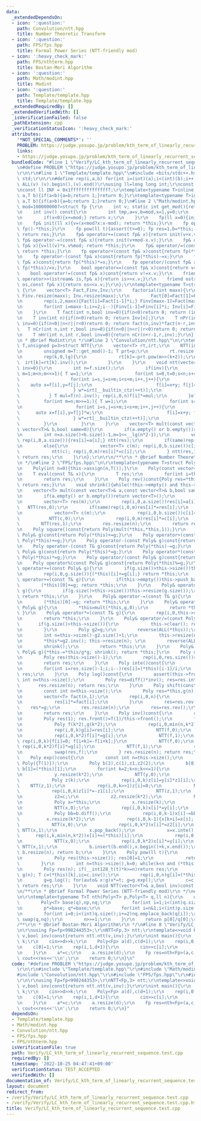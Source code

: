 ```yaml
---
data:
  _extendedDependsOn:
  - icon: ':question:'
    path: Convolution/ntt.hpp
    title: Number Theoretic Transform
  - icon: ':question:'
    path: FPS/fps.hpp
    title: Formal Power Series (NTT-friendly mod)
  - icon: ':heavy_check_mark:'
    path: FPS/nthterm.hpp
    title: Bostan-Mori Algorithm
  - icon: ':question:'
    path: Math/modint.hpp
    title: Modint
  - icon: ':question:'
    path: Template/template.hpp
    title: Template/template.hpp
  _extendedRequiredBy: []
  _extendedVerifiedWith: []
  _isVerificationFailed: false
  _pathExtension: cpp
  _verificationStatusIcon: ':heavy_check_mark:'
  attributes:
    '*NOT_SPECIAL_COMMENTS*': ''
    PROBLEM: https://judge.yosupo.jp/problem/kth_term_of_linearly_recurrent_sequence
    links:
    - https://judge.yosupo.jp/problem/kth_term_of_linearly_recurrent_sequence
  bundledCode: "#line 1 \"Verify/LC_kth_term_of_linearly_recurrent_sequence.test.cpp\"\
    \n#define PROBLEM \"https://judge.yosupo.jp/problem/kth_term_of_linearly_recurrent_sequence\"\
    \r\n\r\n#line 1 \"Template/template.hpp\"\n#include <bits/stdc++.h>\r\nusing namespace\
    \ std;\r\n\r\n#define rep(i,a,b) for(int i=(int)(a);i<(int)(b);i++)\r\n#define\
    \ ALL(v) (v).begin(),(v).end()\r\nusing ll=long long int;\r\nconst int inf = 0x3fffffff;\r\
    \nconst ll INF = 0x1fffffffffffffff;\r\ntemplate<typename T>inline bool chmax(T&\
    \ a,T b){if(a<b){a=b;return 1;}return 0;}\r\ntemplate<typename T>inline bool chmin(T&\
    \ a,T b){if(a>b){a=b;return 1;}return 0;}\n#line 2 \"Math/modint.hpp\"\n\r\ntemplate<int\
    \ mod=1000000007>struct fp {\r\n    int v; static int get_mod(){return mod;}\r\
    \n    int inv() const{\r\n        int tmp,a=v,b=mod,x=1,y=0;\r\n        while(b)tmp=a/b,a-=tmp*b,swap(a,b),x-=tmp*y,swap(x,y);\r\
    \n        if(x<0){x+=mod;} return x;\r\n    }\r\n    fp(ll x=0){init(x%mod+mod);}\r\
    \n    fp& init(ll x){v=(x<mod?x:x-mod); return *this;}\r\n    fp operator-()const{return\
    \ fp()-*this;}\r\n    fp pow(ll t){assert(t>=0); fp res=1,b=*this; while(t){if(t&1)res*=b;b*=b;t>>=1;}\
    \ return res;}\r\n    fp& operator+=(const fp& x){return init(v+x.v);}\r\n   \
    \ fp& operator-=(const fp& x){return init(v+mod-x.v);}\r\n    fp& operator*=(const\
    \ fp& x){v=ll(v)*x.v%mod; return *this;}\r\n    fp& operator/=(const fp& x){v=ll(v)*x.inv()%mod;\
    \ return *this;}\r\n    fp operator+(const fp& x)const{return fp(*this)+=x;}\r\
    \n    fp operator-(const fp& x)const{return fp(*this)-=x;}\r\n    fp operator*(const\
    \ fp& x)const{return fp(*this)*=x;}\r\n    fp operator/(const fp& x)const{return\
    \ fp(*this)/=x;}\r\n    bool operator==(const fp& x)const{return v==x.v;}\r\n\
    \    bool operator!=(const fp& x)const{return v!=x.v;}\r\n    friend istream&\
    \ operator>>(istream& is,fp& x){return is>>x.v;}\r\n    friend ostream& operator<<(ostream&\
    \ os,const fp& x){return os<<x.v;}\r\n};\r\ntemplate<typename T>struct factorial\
    \ {\r\n    vector<T> Fact,Finv,Inv;\r\n    factorial(int maxx){\r\n        Fact.resize(maxx);\
    \ Finv.resize(maxx); Inv.resize(maxx);\r\n        Fact[0]=Fact[1]=Finv[0]=Finv[1]=Inv[1]=1;\r\
    \n        rep(i,2,maxx){Fact[i]=Fact[i-1]*i;} Finv[maxx-1]=Fact[maxx-1].inv();\r\
    \n        for(int i=maxx-1;i>=2;i--){Finv[i-1]=Finv[i]*i; Inv[i]=Finv[i]*Fact[i-1];}\r\
    \n    }\r\n    T fact(int n,bool inv=0){if(n<0)return 0; return (inv?Finv[n]:Fact[n]);}\r\
    \n    T inv(int n){if(n<0)return 0; return Inv[n];}\r\n    T nPr(int n,int r,bool\
    \ inv=0){if(n<0||n<r||r<0)return 0; return fact(n,inv)*fact(n-r,inv^1);}\r\n \
    \   T nCr(int n,int r,bool inv=0){if(n<0||n<r||r<0)return 0; return fact(n,inv)*fact(r,inv^1)*fact(n-r,inv^1);}\r\
    \n    T nHr(int n,int r,bool inv=0){return nCr(n+r-1,r,inv);}\r\n};\r\n\r\n/**\r\
    \n * @brief Modint\r\n */\n#line 2 \"Convolution/ntt.hpp\"\n\r\ntemplate<typename\
    \ T,unsigned p=3>struct NTT{\r\n    vector<T> rt,irt;\r\n    NTT(int lg=21){\r\
    \n        unsigned m=T::get_mod()-1; T prt=p;\r\n        rt.resize(lg); irt.resize(lg);\r\
    \n        rep(k,0,lg){\r\n            rt[k]=-prt.pow(m>>(k+2));\r\n          \
    \  irt[k]=rt[k].inv();\r\n        }\r\n    }\r\n    void ntt(vector<T>& f,bool\
    \ inv=0){\r\n        int n=f.size();\r\n        if(inv){\r\n            for(int\
    \ m=1;m<n;m<<=1){ T w=1;\r\n                for(int s=0,t=0;s<n;s+=m*2){\r\n \
    \                   for(int i=s,j=s+m;i<s+m;i++,j++){\r\n                    \
    \    auto x=f[i],y=f[j];\r\n                        f[i]=x+y; f[j]=(x-y)*w;\r\n\
    \                    } w*=irt[__builtin_ctz(++t)];\r\n                }\r\n  \
    \           } T mul=T(n).inv(); rep(i,0,n)f[i]*=mul;\r\n        }else{\r\n   \
    \         for(int m=n;m>>=1;){ T w=1;\r\n                for(int s=0,t=0;s<n;s+=m*2){\r\
    \n                    for(int i=s,j=s+m;i<s+m;i++,j++){\r\n                  \
    \      auto x=f[i],y=f[j]*w;\r\n                        f[i]=x+y; f[j]=x-y;\r\n\
    \                    } w*=rt[__builtin_ctz(++t)];\r\n                }\r\n   \
    \         }\r\n         }\r\n    }\r\n    vector<T> mult(const vector<T>& a,const\
    \ vector<T>& b,bool same=0){\r\n        if(a.empty() or b.empty())return vector<T>();\r\
    \n        int n=a.size()+b.size()-1,m=1<<__lg(n*2-1);\r\n        vector<T> res(m);\
    \ rep(i,0,a.size()){res[i]=a[i];} ntt(res);\r\n        if(same)rep(i,0,m)res[i]*=res[i];\r\
    \n        else{\r\n            vector<T> c(m); rep(i,0,b.size())c[i]=b[i];\r\n\
    \            ntt(c); rep(i,0,m)res[i]*=c[i];\r\n        } ntt(res,1); res.resize(n);\
    \ return res;\r\n    }\r\n};\r\n\r\n/**\r\n * @brief Number Theoretic Transform\r\
    \n */\n#line 2 \"FPS/fps.hpp\"\n\r\ntemplate<typename T>struct Poly:vector<T>{\r\
    \n    Poly(int n=0){this->assign(n,T());}\r\n    Poly(const vector<T>& f){this->assign(ALL(f));}\r\
    \n    T eval(const T& x){\r\n        T res;\r\n        for(int i=this->size()-1;i>=0;i--)res*=x,res+=this->at(i);\r\
    \n        return res;\r\n    }\r\n    Poly rev()const{Poly res=*this; reverse(ALL(res));\
    \ return res;}\r\n    void shrink(){while(!this->empty() and this->back()==0)this->pop_back();}\r\
    \n    vector<T> mult(const vector<T>& a,const vector<T>& b,bool same=0)const{\r\
    \n        if(a.empty() or b.empty())return vector<T>();\r\n        int n=a.size()+b.size()-1,m=1<<__lg(n*2-1);\r\
    \n        vector<T> res(m);\r\n        rep(i,0,a.size())res[i]=a[i];\r\n     \
    \   NTT(res,0);\r\n        if(same)rep(i,0,m)res[i]*=res[i];\r\n        else{\r\
    \n            vector<T> c(m);\r\n            rep(i,0,b.size())c[i]=b[i];\r\n \
    \           NTT(c,0);\r\n            rep(i,0,m)res[i]*=c[i];\r\n        }\r\n\
    \        NTT(res,1);\r\n        res.resize(n);\r\n        return res;\r\n    }\r\
    \n    Poly square()const{return Poly(mult(*this,*this,1));}\r\n    Poly operator+(const\
    \ Poly& g)const{return Poly(*this)+=g;}\r\n    Poly operator+(const T& g)const{return\
    \ Poly(*this)+=g;}\r\n    Poly operator-(const Poly& g)const{return Poly(*this)-=g;}\r\
    \n    Poly operator-(const T& g)const{return Poly(*this)-=g;}\r\n    Poly operator*(const\
    \ Poly& g)const{return Poly(*this)*=g;}\r\n    Poly operator*(const T& g)const{return\
    \ Poly(*this)*=g;}\r\n    Poly operator/(const Poly& g)const{return Poly(*this)/=g;}\r\
    \n    Poly operator%(const Poly& g)const{return Poly(*this)%=g;}\r\n    Poly&\
    \ operator+=(const Poly& g){\r\n        if(g.size()>this->size())this->resize(g.size());\r\
    \n        rep(i,0,g.size()){(*this)[i]+=g[i];} return *this;\r\n    }\r\n    Poly&\
    \ operator+=(const T& g){\r\n        if(this->empty())this->push_back(0);\r\n\
    \        (*this)[0]+=g; return *this;\r\n    }\r\n    Poly& operator-=(const Poly&\
    \ g){\r\n        if(g.size()>this->size())this->resize(g.size());\r\n        rep(i,0,g.size()){(*this)[i]-=g[i];}\
    \ return *this;\r\n    }\r\n    Poly& operator-=(const T& g){\r\n        if(this->empty())this->push_back(0);\r\
    \n        (*this)[0]-=g; return *this;\r\n    }\r\n    Poly& operator*=(const\
    \ Poly& g){\r\n        *this=mult(*this,g,0);\r\n        return *this;\r\n   \
    \ }\r\n    Poly& operator*=(const T& g){\r\n        rep(i,0,this->size())(*this)[i]*=g;\r\
    \n        return *this;\r\n    }\r\n    Poly& operator/=(const Poly& g){\r\n \
    \       if(g.size()>this->size()){\r\n            this->clear(); return *this;\r\
    \n        }\r\n        Poly g2=g;\r\n        reverse(ALL(*this));\r\n        reverse(ALL(g2));\r\
    \n        int n=this->size()-g2.size()+1;\r\n        this->resize(n); g2.resize(n);\r\
    \n        *this*=g2.inv(); this->resize(n); \r\n        reverse(ALL(*this));\r\
    \n        shrink();\r\n        return *this;\r\n    }\r\n    Poly& operator%=(const\
    \ Poly& g){*this-=*this/g*g; shrink(); return *this;}\r\n    Poly diff()const{\r\
    \n        Poly res(this->size()-1);\r\n        rep(i,0,res.size())res[i]=(*this)[i+1]*(i+1);\r\
    \n        return res;\r\n    }\r\n    Poly inte()const{\r\n        Poly res(this->size()+1);\r\
    \n        for(int i=res.size()-1;i;i--)res[i]=(*this)[i-1]/i;\r\n        return\
    \ res;\r\n    }\r\n    Poly log()const{\r\n        assert(this->front()==1); const\
    \ int n=this->size();\r\n        Poly res=diff()*inv(); res=res.inte(); \r\n \
    \       res.resize(n); return res;\r\n    }\r\n    Poly shift(const int& c)const{\r\
    \n        const int n=this->size();\r\n        Poly res=*this,g(n); g[0]=1; rep(i,1,n)g[i]=g[i-1]*c/i;\r\
    \n        vector<T> fact(n,1);\r\n        rep(i,0,n){\r\n            if(i)fact[i]=fact[i-1]*i;\r\
    \n            res[i]*=fact[i];\r\n        }\r\n        res=res.rev();\r\n    \
    \    res*=g;\r\n        res.resize(n);\r\n        res=res.rev();\r\n        rep(i,0,n)res[i]/=fact[i];\r\
    \n        return res;\r\n    }\r\n    Poly inv()const{\r\n        const int n=this->size();\r\
    \n        Poly res(1); res.front()=T(1)/this->front();\r\n        for(int k=1;k<n;k<<=1){\r\
    \n            Poly f(k*2),g(k*2);\r\n            rep(i,0,min(n,k*2))f[i]=(*this)[i];\r\
    \n            rep(i,0,k)g[i]=res[i];\r\n            NTT(f,0);\r\n            NTT(g,0);\r\
    \n            rep(i,0,k*2)f[i]*=g[i];\r\n            NTT(f,1);\r\n           \
    \ rep(i,0,k){f[i]=0; f[i+k]=-f[i+k];}\r\n            NTT(f,0);\r\n           \
    \ rep(i,0,k*2)f[i]*=g[i];\r\n            NTT(f,1);\r\n            rep(i,0,k)f[i]=res[i];\r\
    \n            swap(res,f);\r\n        } res.resize(n); return res;\r\n    }\r\n\
    \    Poly exp()const{\r\n        const int n=this->size();\r\n        if(n==1)return\
    \ Poly({T(1)});\r\n        Poly b(2),c(1),z1,z2(2);\r\n        b[0]=c[0]=z2[0]=z2[1]=1;\
    \ b[1]=(*this)[1];\r\n        for(int k=2;k<n;k<<=1){\r\n            Poly y=b;\r\
    \n            y.resize(k*2);\r\n            NTT(y,0);\r\n            z1=z2;\r\n\
    \            Poly z(k);\r\n            rep(i,0,k)z[i]=y[i]*z1[i];\r\n        \
    \    NTT(z,1);\r\n            rep(i,0,k>>1)z[i]=0;\r\n            NTT(z,0);\r\n\
    \            rep(i,0,k)z[i]*=-z1[i];\r\n            NTT(z,1);\r\n            c.insert(c.end(),z.begin()+(k>>1),z.end());\r\
    \n            z2=c;\r\n            z2.resize(k*2);\r\n            NTT(z2,0);\r\
    \n            Poly x=*this;\r\n            x.resize(k);\r\n            x=x.diff();x.resize(k);\r\
    \n            NTT(x,0);\r\n            rep(i,0,k)x[i]*=y[i];\r\n            NTT(x,1);\r\
    \n            Poly bb=b.diff();\r\n            rep(i,0,k-1)x[i]-=bb[i];\r\n  \
    \          x.resize(k*2);\r\n            rep(i,0,k-1){x[k+i]=x[i]; x[i]=0;}\r\n\
    \            NTT(x,0);\r\n            rep(i,0,k*2)x[i]*=z2[i];\r\n           \
    \ NTT(x,1);\r\n            x.pop_back();\r\n            x=x.inte();\r\n      \
    \      rep(i,k,min(n,k*2))x[i]+=(*this)[i];\r\n            rep(i,0,k)x[i]=0;\r\
    \n            NTT(x,0);\r\n            rep(i,0,k*2)x[i]*=y[i];\r\n           \
    \ NTT(x,1);\r\n            b.insert(b.end(),x.begin()+k,x.end());\r\n        }\
    \ b.resize(n); return b;\r\n    }\r\n    Poly pow(ll t){\r\n        if(t==0){\r\
    \n            Poly res(this->size()); res[0]=1;\r\n            return res;\r\n\
    \        }\r\n        int n=this->size(),k=0; while(k<n and (*this)[k]==0)k++;\r\
    \n        Poly res(n); if(__int128_t(t)*k>=n)return res;\r\n        n-=t*k; Poly\
    \ g(n); T c=(*this)[k],ic=c.inv();\r\n        rep(i,0,n)g[i]=(*this)[i+k]*ic;\r\
    \n        g=g.log(); for(auto& x:g)x*=t; g=g.exp();\r\n        c=c.pow(t); rep(i,0,n)res[i+t*k]=g[i]*c;\
    \ return res;\r\n    }\r\n    void NTT(vector<T>& a,bool inv)const;\r\n};\r\n\r\
    \n/**\r\n * @brief Formal Power Series (NTT-friendly mod)\r\n */\n#line 2 \"FPS/nthterm.hpp\"\
    \n\r\ntemplate<typename T>T nth(Poly<T> p,Poly<T> q,ll n){\r\n    while(n){\r\n\
    \        Poly<T> base(q),np,nq;\r\n        for(int i=1;i<(int)q.size();i+=2)base[i]=-base[i];\r\
    \n        p*=base; q*=base;\r\n        for(int i=n&1;i<(int)p.size();i+=2)np.emplace_back(p[i]);\r\
    \n        for(int i=0;i<(int)q.size();i+=2)nq.emplace_back(q[i]);\r\n        swap(p,np);\
    \ swap(q,nq);\r\n        n>>=1;\r\n    }\r\n    return p[0]/q[0];\r\n}\r\n\r\n\
    /**\r\n * @brief Bostan-Mori Algorithm\r\n */\n#line 8 \"Verify/LC_kth_term_of_linearly_recurrent_sequence.test.cpp\"\
    \n\r\nusing Fp=fp<998244353>;\r\nNTT<Fp,3> ntt;\r\ntemplate<>void Poly<Fp>::NTT(vector<Fp>&\
    \ v,bool inv)const{return ntt.ntt(v,inv);}\r\n\r\nint main(){\r\n    int d; ll\
    \ k;\r\n    cin>>d>>k;\r\n    Poly<Fp> a(d),c(d+1);\r\n    rep(i,0,d)cin>>a[i];\r\
    \n    c[0]=1;\r\n    rep(i,1,d+1){\r\n        cin>>c[i];\r\n        c[i]=-c[i];\r\
    \n    }\r\n    a*=c;\r\n    a.resize(d);\r\n    Fp res=nth<Fp>(a,c,k);\r\n   \
    \ cout<<res<<'\\n';\r\n    return 0;\r\n}\n"
  code: "#define PROBLEM \"https://judge.yosupo.jp/problem/kth_term_of_linearly_recurrent_sequence\"\
    \r\n\r\n#include \"Template/template.hpp\"\r\n#include \"Math/modint.hpp\"\r\n\
    #include \"Convolution/ntt.hpp\"\r\n#include \"FPS/fps.hpp\"\r\n#include \"FPS/nthterm.hpp\"\
    \r\n\r\nusing Fp=fp<998244353>;\r\nNTT<Fp,3> ntt;\r\ntemplate<>void Poly<Fp>::NTT(vector<Fp>&\
    \ v,bool inv)const{return ntt.ntt(v,inv);}\r\n\r\nint main(){\r\n    int d; ll\
    \ k;\r\n    cin>>d>>k;\r\n    Poly<Fp> a(d),c(d+1);\r\n    rep(i,0,d)cin>>a[i];\r\
    \n    c[0]=1;\r\n    rep(i,1,d+1){\r\n        cin>>c[i];\r\n        c[i]=-c[i];\r\
    \n    }\r\n    a*=c;\r\n    a.resize(d);\r\n    Fp res=nth<Fp>(a,c,k);\r\n   \
    \ cout<<res<<'\\n';\r\n    return 0;\r\n}"
  dependsOn:
  - Template/template.hpp
  - Math/modint.hpp
  - Convolution/ntt.hpp
  - FPS/fps.hpp
  - FPS/nthterm.hpp
  isVerificationFile: true
  path: Verify/LC_kth_term_of_linearly_recurrent_sequence.test.cpp
  requiredBy: []
  timestamp: '2022-10-25 04:47:41+09:00'
  verificationStatus: TEST_ACCEPTED
  verifiedWith: []
documentation_of: Verify/LC_kth_term_of_linearly_recurrent_sequence.test.cpp
layout: document
redirect_from:
- /verify/Verify/LC_kth_term_of_linearly_recurrent_sequence.test.cpp
- /verify/Verify/LC_kth_term_of_linearly_recurrent_sequence.test.cpp.html
title: Verify/LC_kth_term_of_linearly_recurrent_sequence.test.cpp
---
```

